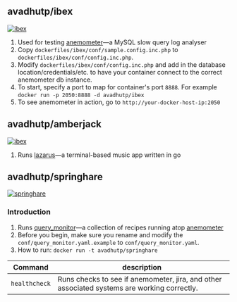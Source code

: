 ## avadhutp/ibex
[![ibex](http://dockeri.co/image/avadhutp/ibex)](https://hub.docker.com/r/avadhutp/ibex/)

1. Used for testing [anemometer](https://github.com/box/Anemometer)—a MySQL slow query log analyser
1. Copy `dockerfiles/ibex/conf/sample.config.inc.php` to `dockerfiles/ibex/conf/config.inc.php`.
1. Modify `dockerfiles/ibex/conf/config.inc.php` and add in the database location/credentials/etc. to have your container connect to the correct anemometer db instance.
1. To start, specify a port to map for container's port `8888`. For example `docker run -p 2050:8888 -d avadhutp/ibex`
1. To see anemometer in action, go to `http://your-docker-host-ip:2050`

## avadhutp/amberjack
[![ibex](http://dockeri.co/image/avadhutp/amberjack)](https://hub.docker.com/r/avadhutp/amberjack/)

1. Runs [lazarus](https://github.com/avadhutp/lazarus)—a terminal-based music app written in go 

## avadhutp/springhare
[![springhare](http://dockeri.co/image/avadhutp/springhare)](https://hub.docker.com/r/avadhutp/springhare/)

### Introduction
1. Runs [query_monitor](https://github.com/avadhutp/query_monitor)—a collection of recipes running atop [anemometer](https://github.com/box/anemometer)
1. Before you begin, make sure you rename and modify the `conf/query_monitor.yaml.example` to `conf/query_monitor.yaml`.
1. How to run: `docker run -t avadhutp/springhare`

| Command | description |
|---------|-------------|
| `healthcheck` | Runs checks to see if anemometer, jira, and other associated systems are working correctly. |

